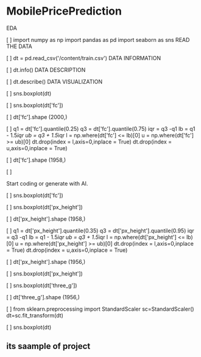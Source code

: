 # MobilePricePrediction
EDA


[ ]
import numpy as np
import pandas as pd
import seaborn as sns
READ THE DATA


[ ]
dt = pd.read_csv('/content/train.csv')
DATA INFORMATION


[ ]
dt.info()
DATA DESCRIPTION


[ ]
dt.describe()
DATA VISUALIZATION


[ ]
sns.boxplot(dt)


[ ]
sns.boxplot(dt['fc'])


[ ]
dt['fc'].shape
(2000,)

[ ]
q1 = dt['fc'].quantile(0.25)
q3 = dt['fc'].quantile(0.75)
iqr = q3 -q1
lb = q1 - 1.5*iqr
ub = q3 + 1.5*iqr
l = np.where(dt['fc'] <= lb)[0]
u = np.where(dt['fc'] >= ub)[0]
dt.drop(index = l,axis=0,inplace = True)
dt.drop(index = u,axis=0,inplace = True)

[ ]
dt['fc'].shape
(1958,)

[ ]

Start coding or generate with AI.

[ ]
sns.boxplot(dt['fc'])


[ ]
sns.boxplot(dt['px_height'])


[ ]
dt['px_height'].shape
(1958,)

[ ]
q1 = dt['px_height'].quantile(0.35)
q3 = dt['px_height'].quantile(0.95)
iqr = q3 -q1
lb = q1 - 1.5*iqr
ub = q3 + 1.5*iqr
l = np.where(dt['px_height'] <= lb)[0]
u = np.where(dt['px_height'] >= ub)[0]
dt.drop(index = l,axis=0,inplace = True)
dt.drop(index = u,axis=0,inplace = True)

[ ]
dt['px_height'].shape
(1956,)

[ ]
sns.boxplot(dt['px_height'])


[ ]
sns.boxplot(dt['three_g'])


[ ]
dt['three_g'].shape
(1956,)

[ ]
from sklearn.preprocessing import StandardScaler
sc=StandardScaler()
dt=sc.fit_transform(dt)

[ ]
sns.boxplot(dt)

## its saample of project
